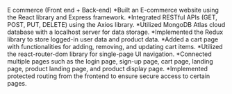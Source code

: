 E commerce (Front end + Back-end)
*Built an E-commerce website using the React library and Express framework.
*Integrated RESTful APIs (GET, POST, PUT, DELETE) using the Axios library.
*Utilized MongoDB Atlas cloud database with a localhost server for data storage.
*Implemented the Redux library to store logged-in user data and product data.
*Added a cart page with functionalities for adding, removing, and updating cart items.
*Utilized the react-router-dom library for single-page UI navigation.
*Connected multiple pages such as the login page, sign-up page, cart page, landing page, product
landing page, and product display page.
*Implemented protected routing from the frontend to ensure secure access to certain pages.
